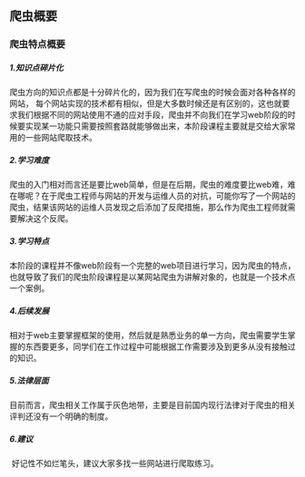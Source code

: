 ## 爬虫概要
### 爬虫特点概要
##### 1.知识点碎片化
  爬虫方向的知识点都是十分碎片化的，因为我们在写爬虫的时候会面对各种各样的网站，
  每个网站实现的技术都有相似，但是大多数时候还是有区别的，这也就要求我们根据不同的网站使用不通的应对手段，爬虫并不向我们在学习web阶段的时候要实现某一功能只需要按照套路就能够做出来，本阶段课程主要就是交给大家常用的一些网站爬取技术。
  
##### 2.学习难度
  爬虫的入门相对而言还是要比web简单，但是在后期，爬虫的难度要比web难，难在哪呢？在于爬虫工程师与网站的开发与运维人员的对抗，可能你写了一个网站的爬虫，结果该网站的运维人员发现之后添加了反爬措施，那么作为爬虫工程师就需要解决这个反爬。

##### 3.学习特点
  本阶段的课程并不像web阶段有一个完整的web项目进行学习，因为爬虫的特点，也就导致了我们的爬虫阶段课程是以某网站爬虫为讲解对象的，也就是一个技术点一个案例。

##### 4.后续发展
​ 相对于web主要掌握框架的使用，然后就是熟悉业务的单一方向，爬虫需要学生掌握的东西要更多，同学们在工作过程中可能根据工作需要涉及到更多从没有接触过的知识。

##### 5.法律层面
​ 目前而言，爬虫相关工作属于灰色地带，主要是目前国内现行法律对于爬虫的相关评判还没有一个明确的制度。

##### 6.建议
​ 好记性不如烂笔头，建议大家多找一些网站进行爬取练习。
